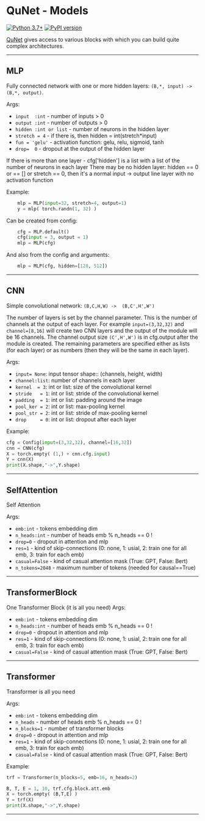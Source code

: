 # QuNet - Models

[![Python 3.7+](https://img.shields.io/badge/python-3.7+-blue.svg)](https://www.python.org/downloads/release/python-370/)
[![PyPI version](https://badge.fury.io/py/torchinfo.svg)](https://badge.fury.io/py/torchinfo)

[QuNet](README.md)  gives access to various blocks with which you can build quite complex architectures.
<hr>

## MLP

Fully connected network with one or more hidden layers: `(B,*, input) -> (B,*, output)`.

Args:

* `input  :int`         - number of inputs > 0
* `output :int`         - number of outputs > 0
* `hidden :int or list` - number of neurons in the hidden layer
* `stretch = 4`         - if there is, then hidden = int(stretch*input)
* `fun = 'gelu'`        - activation function: gelu, relu, sigmoid, tanh
* `drop=  0`            - dropout at the output of the hidden layer

If there is more than one layer - cfg['hidden'] is a list with a list of the number of neurons in each layer
There may be no hidden layer: hidden == 0 or == [] or stretch == 0,
then it's a normal input -> output line layer with no activation function
    
Example:
```python
    mlp = MLP(input=32, stretch=4, output=1)
    y = mlp( torch.randn(1, 32) )
```
Can be created from config:
```python
    cfg = MLP.default()         
    cfg(input = 3, output = 1)  
    mlp = MLP(cfg)              
```
And also from the config and arguments:
```python
    mlp = MLP(cfg, hidden=[128, 512])
```

<hr>

## CNN

Simple convolutional network: `(B,C,H,W) ->  (B,C',H',W')`

The number of layers is set by the channel parameter. This is the number of channels at the output of each layer.
For example `input=(3,32,32)` and `channel=[8,16]` will create two CNN layers and the output of the module will be 16 channels.
The channel output size `(C',H',W')` is in cfg.output after the module is created.
The remaining parameters are specified either as lists (for each layer) or as numbers (then they will be the same in each layer).

Args:

* `input= None`:  input tensor shape:: (channels, height, width)            
* `channel:list`:  number of channels in each layer
* `kernel  = 3`:   int or list: size of the convolutional kernel
* `stride   = 1`:  int or list: stride of the convolutional kernel
* `padding  = 1`:  int or list: padding around the image
* `pool_ker = 2`:  int or list: max-pooling kernel
* `pool_str = 2`:  int or list: stride of max-pooling kernel
* `drop     = 0`:  int or list: dropout after each layer

Example:
```python
cfg = Config(input=(3,32,32), channel=[16,32])
cnn = CNN(cfg)
X = torch.empty( (1,) + cnn.cfg.input)
Y = cnn(X)
print(X.shape,"->",Y.shape)
```

<hr>

## SelfAttention

Self Attention

Args:         

* `emb:int`  - tokens embedding dim
* `n_heads:int` - number of heads emb % n_heads == 0 !            
* `drop=0` - dropout in attention and mlp            
* `res=1` - kind of skip-connections (0: none, 1: usial, 2: train one for all emb, 3: train for each emb)
* `casual=False` - kind of casual attention mask (True: GPT, False: Bert)
* `n_tokens=2048` -  maximum number of tokens (needed for causal==True)

<hr>

## TransformerBlock

One Transformer Block (it is all you need)
Args:         

* `emb:int` -  tokens embedding dim
* `n_heads:int` - number of heads emb % n_heads == 0 !            
* `drop=0` - dropout in attention and mlp
* `res=1` - kind of skip-connections (0: none, 1: usial, 2: train one for all emb, 3: train for each emb)
* `casual=False` - kind of casual attention mask (True: GPT, False: Bert)


<hr>

## Transformer

Transformer is all you need

Args:         

* `emb:int` - tokens embedding dim
* `n_heads` - number of heads emb % n_heads == 0 !
* `n_blocks=1` - number of transformer blocks
* `drop=0` - dropout in attention and mlp
* `res=1` - kind of skip-connections (0: none, 1: usial, 2: train one for all emb, 3: train for each emb)
* `casual=False` - kind of casual attention mask (True: GPT, False: Bert)

Example:
```python
trf = Transformer(n_blocks=5, emb=16, n_heads=2)

B, T, E = 1, 10, trf.cfg.block.att.emb
X = torch.empty( (B,T,E) )        
Y = trf(X)
print(X.shape,"->",Y.shape)
```

<hr>